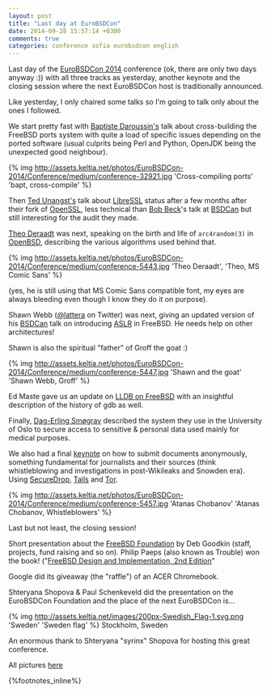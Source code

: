 ```yaml
---
layout: post
title: "Last day at EuroBSDCon"
date: 2014-09-28 15:57:14 +0300
comments: true
categories: conference sofia eurobsdcon english
---
```


Last day of the [EuroBSDCon 2014]() conference (ok, there are only two days anyway :)) with all three tracks as yesterday, another keynote and the closing session where the next EuroBSDCon host is traditionally announced.

Like yesterday, I only chaired some talks so I'm going to talk only about the ones I followed.
<!--more-->
We start pretty fast with [Baptiste Daroussin's](http://2014.eurobsdcon.org/talks-and-schedule/talks/#BaptisteDaroussin) talk about cross-building the FreeBSD ports system with quite a load of specific issues depending on the ported software (usual culprits being Perl and Python, OpenJDK being the unexpected good neighbour).

{% img http://assets.keltia.net/photos/EuroBSDCon-2014/Conference/medium/conference-32921.jpg 'Cross-compiling ports' 'bapt, cross-compile' %}

Then [Ted Unangst's](http://2014.eurobsdcon.org/talks-and-schedule/talks/#TedUnangst1) talk about [LibreSSL](http://libressl.org/) status after a few months after their fork of [OpenSSL](http://openssl.org/), less technical than [Bob Beck]()'s talk at [BSDCan](http://bsdcan.org/) but still interesting for the audit they made.

[Theo Deraadt](http://2014.eurobsdcon.org/talks-and-schedule/talks/#TheodeRaadt) was next, speaking on the birth and life of `arc4random(3)` in [OpenBSD](http://openbsd.org/), describing the various algorithms used behind that.

{% img http://assets.keltia.net/photos/EuroBSDCon-2014/Conference/medium/conference-5443.jpg 'Theo Deraadt', 'Theo, MS Comic Sans' %}

(yes, he is still using that MS Comic Sans compatible font, my eyes are always bleeding even though I know they do it on purpose).

Shawn Webb ([@lattera](https://twitter.com/littera) on Twitter) was next, giving an updated version of his [BSDCan](http://www.bsdcan.org/2014/schedule/events/452.en.html) talk on introducing [ASLR](http://en.wikipedia.org/wiki/Address_space_layout_randomization) in FreeBSD.  He needs help on other architectures!

Shawn is also the spiritual "father" of Groff the goat :)

{% img http://assets.keltia.net/photos/EuroBSDCon-2014/Conference/medium/conference-5447.jpg 'Shawn and the goat' 'Shawn Webb, Groff' %}

Ed Maste gave us an update on [LLDB on FreeBSD](http://2014.eurobsdcon.org/talks-and-schedule/talks/#EdMaste) with an insightful description of the history of gdb as well.

Finally, [Dag-Erling Smøgrav](http://2014.eurobsdcon.org/talks-and-schedule/talks/#DagErlingSmorgrav) described the system they use in the University of Oslo to secure access to sensitive & personal data used mainly for medical purposes.

We also had a final [keynote](http://2014.eurobsdcon.org/talks-and-schedule/talks/#AtanasChobanov) on how to submit documents anonymously, something fundamental for journalists and their sources (think whistleblowing and investigations in post-Wikileaks and Snowden era). Using [SecureDrop](http://en.wikipedia.org/wiki/SecureDrop), [Tails](https://tails.boum.org/) and [Tor](https://www.torproject.org/).

{% img http://assets.keltia.net/photos/EuroBSDCon-2014/Conference/medium/conference-5457.jpg 'Atanas Chobanov' 'Atanas Chobanov, Whistleblowers' %}

Last but not least, the closing session!

Short presentation about the [FreeBSD Foundation](http://freebsdfoundation.org/) by Deb Goodkin (staff, projects, fund raising and so on).  Philip Paeps (also known as Trouble) won the book! ("[FreeBSD Design and Implementation, 2nd Edition](http://www.informit.com/store/design-and-implementation-of-the-freebsd-operating-9780321968975?c3ch=LinkShare&c3nid=NZS3W7D*uS0)"

Google did its giveaway (the "raffle") of an ACER Chromebook.

Shteryana Shopova & Paul Schenkeveld did the presentation on the EuroBSDCon Foundation and the place of the next EuroBSDCon is…

{% img http://assets.keltia.net/images/200px-Swedish_Flag-1.svg.png 'Sweden' 'Sweden flag' %} Stockholm, Sweden

An enormous thank to Shteryana "syrinx" Shopova for hosting this great conference.

All pictures [here](http://assets.keltia.net/photos/EuroBSDCon-2014/)

{%footnotes_inline%}
